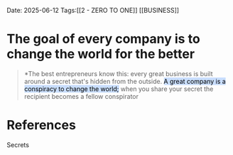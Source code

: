 Date: 2025-06-12
Tags:[[2 - ZERO TO ONE]] [[BUSINESS]]

# The goal of every company is to change the world for the better

>*The best entrepreneurs know this: every great business is built around a secret that's hidden from the outside. <mark style="background: #ADCCFFA6;">A great company  is a conspiracy to change the world;</mark> when you share your secret the recipient becomes a fellow conspirator 
# References 
 Secrets 